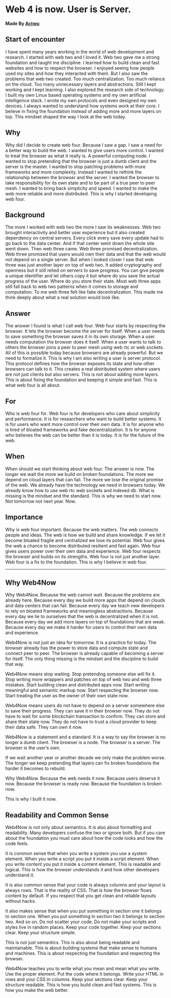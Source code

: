 <link rel="preload" as='style' href="https://actwu.github.io/md2.css"/>
<link rel="stylesheet" href="https://actwu.github.io/md2.css"/>
<script src="https://cdn.jsdelivr.net/gh/iselang/iselang.github.io@main/num.min.js"></script>
<script>
app('Blog-web4'); fav(3);
</script>

# Web 4 is now. User is Server.
**Made By [Actwu](https://actwu.github.io)**

## Start of encounter

I have spent many years working in the world of web development and research. I started with web two and I loved it. Web two gave me a strong foundation and taught me discipline. I learned how to build clean and fast websites and how to respect the browser. I enjoyed seeing how people used my sites and how they interacted with them. But I also saw the problems that web two created. Too much centralization. Too much reliance on the cloud. Too many unnecessary layers and abstractions. Still I kept working and I kept learning. I also explored the research side of technology. I built my own Linux based operating systems and my own artificial intelligence stack. I wrote my own protocols and even designed my own devices. I always wanted to understand how systems work at their core. I believe in fixing the foundation instead of adding more and more layers on top. This mindset shaped the way I look at the web today.

## Why

Why did I decide to create web four. Because I saw a gap. I saw a need for a better way to build the web. I wanted to give users more control. I wanted to treat the browser as what it really is. A powerful computing node. I wanted to stop pretending that the browser is just a dumb client and the server is the master. I wanted to stop patching problems with more frameworks and more complexity. Instead I wanted to rethink the relationship between the browser and the server. I wanted the browser to take responsibility for its own state and to be part of a true peer to peer mesh. I wanted to bring back simplicity and speed. I wanted to make the web more reliable and more distributed. This is why I started developing web four.

## Background

The more I worked with web two the more I saw its weaknesses. Web two brought interactivity and better user experience but it also created dependency on central servers. Every click every save every update had to go back to the data center. And if that center went down the whole site went down. Then web three came. Web three promised decentralization. Web three promised that users would own their data and that the web would not depend on a single server. But when I looked closer I saw that web three was just another layer on top of web two. It added cryptography and openness but it still relied on servers to save progress. You can give people a unique identifier and let others copy it but where do you save the actual progress of the user. Where do you store their state. Most web three apps still fall back to web two patterns when it comes to storage and computation. To me web three felt like fake decentralization. This made me think deeply about what a real solution would look like.

## Answer

The answer I found is what I call web four. Web four starts by respecting the browser. It lets the browser become the server for itself. When a user needs to save something the browser saves it in its own storage. When a user needs computation the browser does it itself. When a user wants to talk to others the browser joins a peer to peer mesh using web rtc or web sockets. All of this is possible today because browsers are already powerful. But we need to formalize it. This is why I am also writing a user is server protocol. This protocol defines how the browser exposes its state and how other browsers can talk to it. This creates a real distributed system where users are not just clients but also servers. This is not about adding more layers. This is about fixing the foundation and keeping it simple and fast. This is what web four is all about.

## For

Who is web four for. Web four is for developers who care about simplicity and performance. It is for researchers who want to build better systems. It is for users who want more control over their own data. It is for anyone who is tired of bloated frameworks and fake decentralization. It is for anyone who believes the web can be better than it is today. It is for the future of the web.

## When

When should we start thinking about web four. The answer is now. The longer we wait the more we build on broken foundations. The more we depend on cloud layers that can fail. The more we lose the original promise of the web. We already have the technology we need in browsers today. We already know how to use web rtc web sockets and indexed db. What is missing is the mindset and the standard. This is why we need to start now. Not tomorrow not next year. Now.

## Importance

Why is web four important. Because the web matters. The web connects people and ideas. The web is how we build and share knowledge. If we let it become bloated fragile and centralized we lose its potential. Web four gives the web a chance to become distributed resilient and fast again. Web four gives users power over their own data and experience. Web four respects the browser and builds on its strengths. Web four is not just another layer. Web four is a fix to the foundation. This is why I believe in web four.

---

## Why Web4Now

Why Web4Now. Because the web cannot wait. Because the problems are already here. Because every day we build more apps that depend on clouds and data centers that can fail. Because every day we teach new developers to rely on bloated frameworks and meaningless abstractions. Because every day we lie to ourselves that the web is decentralized when it is not. Because every day we add more layers on top of foundations that are weak. Because every day we make it harder for users to control their own data and experience.

Web4Now is not just an idea for tomorrow. It is a practice for today. The browser already has the power to store data and compute state and connect peer to peer. The browser is already capable of becoming a server for itself. The only thing missing is the mindset and the discipline to build that way.

Web4Now means stop waiting. Stop pretending someone else will fix it. Stop writing more wrappers and patches on top of web two and web three mistakes. Start building clean and distributed apps now. Start writing meaningful and semantic markup now. Start respecting the browser now. Start treating the user as the owner of their own state now.

Web4Now means users do not have to depend on a server somewhere else to save their progress. They can save it in their browser now. They do not have to wait for some blockchain transaction to confirm. They can store and share their state now. They do not have to trust a cloud provider to keep their data safe. They can own it now.

Web4Now is a statement and a standard. It is a way to say the browser is no longer a dumb client. The browser is a node. The browser is a server. The browser is the user’s own.

If we wait another year or another decade we only make the problem worse. The longer we keep pretending that layers can fix broken foundations the harder it becomes to rebuild.

Why Web4Now. Because the web needs it now. Because users deserve it now. Because the browser is ready now. Because the foundation is broken now.

This is why I built it now.

## Readability and Common Sense

Web4Now is not only about semantics. It is also about formatting and readability. Many developers confuse the two or ignore both. But if you care about the foundation you must care about how the code looks and how the code feels.

It is common sense that when you write a system you use a system element. When you write a script you put it inside a script element. When you write content you put it inside a content element. This is readable and logical. This is how the browser understands it and how other developers understand it.

It is also common sense that your code is always columns and your layout is always rows. That is the reality of CSS. That is how the browser flows content by default. If you respect that you get clean and reliable layouts without hacks.

It also makes sense that when you put something in section one it belongs to section one. When you put something in section two it belongs to section two. And so on. Do not scatter your code. Do not make your scripts and styles live in random places. Keep your code together. Keep your sections clear. Keep your structure simple.

This is not just semantics. This is also about being readable and maintainable. This is about building systems that make sense to humans and machines. This is about respecting the foundation and respecting the browser.

Web4Now teaches you to write what you mean and mean what you write. Use the proper element. Put the code where it belongs. Write your HTML in rows and your CSS in columns. Keep your sections clear. Keep your structure readable. This is how you build clean and fast systems. This is how you make the web better.

